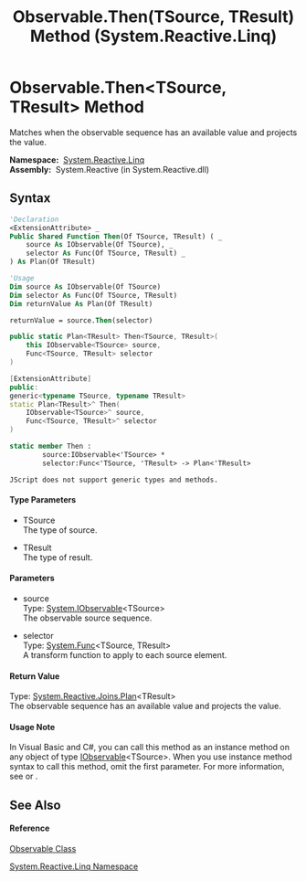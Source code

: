 ﻿---
title: Observable.Then(TSource, TResult) Method  (System.Reactive.Linq)
TOCTitle: Then(TSource, TResult) Method
ms:assetid: M:System.Reactive.Linq.Observable.Then``2(System.IObservable{``0},System.Func{``0,``1})
ms:mtpsurl: https://msdn.microsoft.com/en-us/library/Hh211662(v=VS.103)
ms:contentKeyID: 36069109
ms.date: 06/28/2011
mtps_version: v=VS.103
f1_keywords:
- System.Reactive.Linq.Observable.Then``2
dev_langs:
- CSharp
- JScript
- VB
- FSharp
- c++
---

# Observable.Then\<TSource, TResult\> Method

Matches when the observable sequence has an available value and projects the value.

**Namespace:**  [System.Reactive.Linq](hh211929\(v=vs.103\).md)  
**Assembly:**  System.Reactive (in System.Reactive.dll)

## Syntax

``` vb
'Declaration
<ExtensionAttribute> _
Public Shared Function Then(Of TSource, TResult) ( _
    source As IObservable(Of TSource), _
    selector As Func(Of TSource, TResult) _
) As Plan(Of TResult)
```

``` vb
'Usage
Dim source As IObservable(Of TSource)
Dim selector As Func(Of TSource, TResult)
Dim returnValue As Plan(Of TResult)

returnValue = source.Then(selector)
```

``` csharp
public static Plan<TResult> Then<TSource, TResult>(
    this IObservable<TSource> source,
    Func<TSource, TResult> selector
)
```

``` c++
[ExtensionAttribute]
public:
generic<typename TSource, typename TResult>
static Plan<TResult>^ Then(
    IObservable<TSource>^ source, 
    Func<TSource, TResult>^ selector
)
```

``` fsharp
static member Then : 
        source:IObservable<'TSource> * 
        selector:Func<'TSource, 'TResult> -> Plan<'TResult> 
```

``` jscript
JScript does not support generic types and methods.
```

#### Type Parameters

  - TSource  
    The type of source.

<!-- end list -->

  - TResult  
    The type of result.

#### Parameters

  - source  
    Type: [System.IObservable](https://msdn.microsoft.com/en-us/library/Dd990377)\<TSource\>  
    The observable source sequence.  

<!-- end list -->

  - selector  
    Type: [System.Func](https://msdn.microsoft.com/en-us/library/Bb549151)\<TSource, TResult\>  
    A transform function to apply to each source element.  

#### Return Value

Type: [System.Reactive.Joins.Plan](hh229039\(v=vs.103\).md)\<TResult\>  
The observable sequence has an available value and projects the value.  

#### Usage Note

In Visual Basic and C\#, you can call this method as an instance method on any object of type [IObservable](https://msdn.microsoft.com/en-us/library/Dd990377)\<TSource\>. When you use instance method syntax to call this method, omit the first parameter. For more information, see [](https://msdn.microsoft.com/en-us/library/Bb384936) or [](https://msdn.microsoft.com/en-us/library/Bb383977).

## See Also

#### Reference

[Observable Class](hh244252\(v=vs.103\).md)

[System.Reactive.Linq Namespace](hh211929\(v=vs.103\).md)

